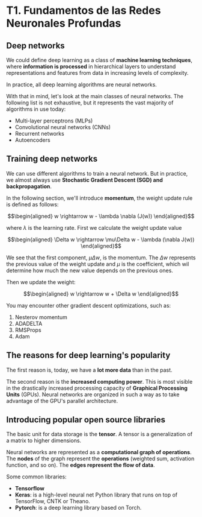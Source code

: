 # T1. Fundamentos de las Redes Neuronales Profundas

## Deep networks

We could define deep learning as a class of **machine learning techniques**, where **information is processed** in hierarchical layers to understand representations and features from data in increasing levels of complexity. 

In practice, all deep learning algorithms are neural networks.

With that in mind, let's look at the main classes of neural networks. The following list is not exhaustive, but it represents the vast majority of algorithms in use today:

- Multi-layer perceptrons (MLPs)
- Convolutional neural networks (CNNs)
- Recurrent networks 
- Autoencoders

## Training deep networks

We can use different algorithms to train a neural network. But in practice, we almost always use **Stochastic Gradient Descent (SGD) and backpropagation**.

In the following section, we'll introduce **momentum**, the weight update rule is defined as follows:

$$\begin{aligned}
w \rightarrow w - \lambda \nabla (J(w))
\end{aligned}$$

where $\lambda$ is the learning rate. First we calculate the weight update value

$$\begin{aligned}
\Delta w \rightarrow \mu\Delta w - \lambda (\nabla J(w))
\end{aligned}$$

We see that the first component, $\mu\Delta w$, is the momentum. The $\Delta w$ represents the previous value of the weight update and $\mu$ is the coefficient, which wil  determine how much the new value depends on the previous ones. 

Then we update the weight:

$$\begin{aligned}
w \rightarrow w + \Delta w
\end{aligned}$$

You may encounter other gradient descent optimizations, such as:

1. Nesterov momentum
2. ADADELTA
3. RMSProps
4. Adam

## The reasons for deep learning's popularity

The first reason is, today, we have a **lot more data** than in the past.

The second reason is the **increased computing power**. This is most visible in the drastically increased processing capacity of **Graphical Processing Units** (GPUs). Neural networks are organized in such a way as to take advantage of the GPU's parallel architecture.

## Introducing popular open source libraries

The basic unit for data storage is the **tensor**. A tensor is a generalization of a matrix to higher dimensions.

Neural networks are represented as a **computational graph of operations**. The **nodes** of the graph represent the **operations** (weighted sum, activation function, and so on). The **edges represent the flow of data**.

Some common libraries:

- **Tensorflow**
- **Keras**: is a high-level neural net Python library that runs on top of TensorFlow, CNTK or Theano. 
- **Pytorch**: is a deep learning library based on Torch.
